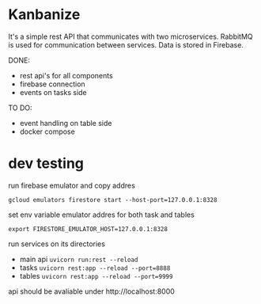 # Kanbanize

It's a simple rest API that communicates with two microservices. RabbitMQ is used for communication between services. Data is stored in Firebase.

DONE:
- rest api's for all components
- firebase connection
- events on tasks side

TO DO:
- event handling on table side
- docker compose 

# dev testing

run firebase emulator and copy addres 

`gcloud emulators firestore start --host-port=127.0.0.1:8328`

set env variable emulator addres for both task and tables

`export FIRESTORE_EMULATOR_HOST=127.0.0.1:8328`

run services on its directories
 - main api `uvicorn run:rest --reload`
 - tasks `uvicorn rest:app --reload --port=8888` 
 - tables `uvicorn rest:app --reload --port=9999`
 
api should be avaliable under http://localhost:8000